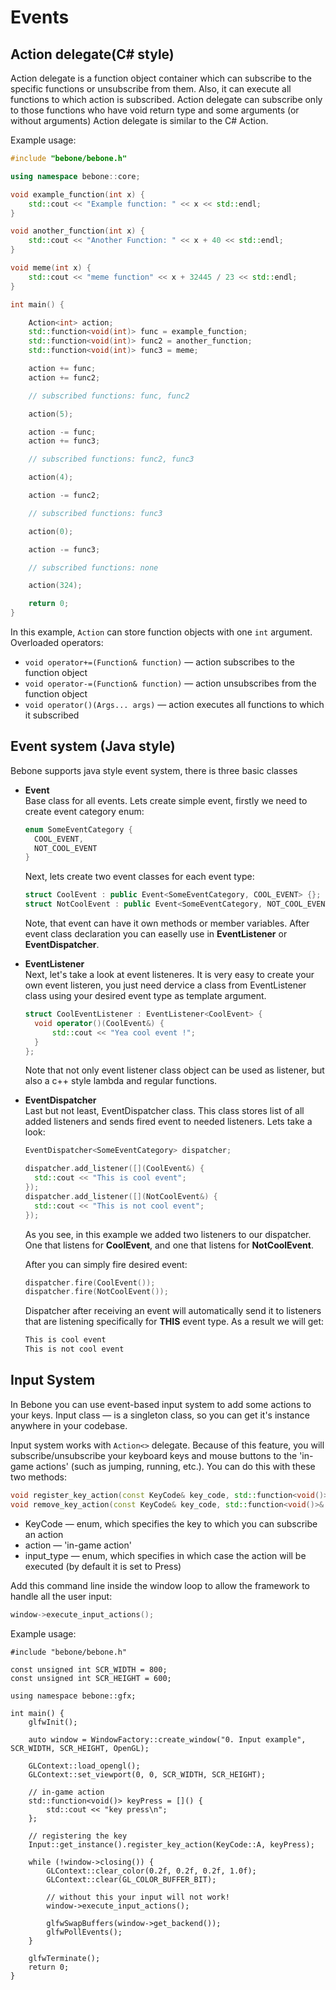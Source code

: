 # Events

## Action delegate(C# style)
Action delegate is a function object container which can subscribe to the specific functions or unsubscribe from them. Also, it can execute all functions to which action is subscribed. Action delegate can subscribe only to those functions who have void return type and some arguments (or without arguments) Action delegate is similar to the C# Action.

Example usage:
```c++
#include "bebone/bebone.h"

using namespace bebone::core;

void example_function(int x) {
    std::cout << "Example function: " << x << std::endl;
}

void another_function(int x) {
    std::cout << "Another Function: " << x + 40 << std::endl;
}

void meme(int x) {
    std::cout << "meme function" << x + 32445 / 23 << std::endl;
}

int main() {

    Action<int> action;
    std::function<void(int)> func = example_function;
    std::function<void(int)> func2 = another_function;
    std::function<void(int)> func3 = meme;

    action += func;
    action += func2;

    // subscribed functions: func, func2

    action(5);

    action -= func;
    action += func3;

    // subscribed functions: func2, func3

    action(4);

    action -= func2;

    // subscribed functions: func3

    action(0);

    action -= func3;

    // subscribed functions: none

    action(324);

    return 0;
}
```
In this example, ```Action``` can store function objects with one ```int``` argument. Overloaded operators:
* ```void operator+=(Function& function)``` — action subscribes to the function object
* ```void operator-=(Function& function)``` — action unsubscribes from the function object
* ```void operator()(Args... args)``` — action executes all functions to which it subscribed

## Event system (Java style)
Bebone supports java style event system, there is three basic classes
* **Event**<br> 
  Base class for all events. Lets create simple event, firstly we need to create event category enum:
  ```c++
  enum SomeEventCategory {
    COOL_EVENT,
    NOT_COOL_EVENT
  }
  ```
  Next, lets create two event classes for each event type:
  ```c++
  struct CoolEvent : public Event<SomeEventCategory, COOL_EVENT> {};
  struct NotCoolEvent : public Event<SomeEventCategory, NOT_COOL_EVENT> {};
  ```
  Note, that event can have it own methods or member variables. After event class declaration you can easelly use in **EventListener** or **EventDispatcher**.
* **EventListener**<br>
  Next, let's take a look at event listeneres. It is very easy to create your own event listeren, you just need dervice a class from 
  EventListener class using your desired event type as template argument.
  ```c++
  struct CoolEventListener : EventListener<CoolEvent> {
    void operator()(CoolEvent&) {
        std::cout << "Yea cool event !";
    }
  };
  ```
  Note that not only event listener class object can be used as listener, but also a c++ style lambda and regular functions.
* **EventDispatcher**<br>
  Last but not least, EventDispatcher class. This class stores list of all added listeners and sends fired event to needed listeners. Lets take a look:
  ```c++
  EventDispatcher<SomeEventCategory> dispatcher;

  dispatcher.add_listener([](CoolEvent&) {
    std::cout << "This is cool event";
  });
  dispatcher.add_listener([](NotCoolEvent&) {
    std::cout << "This is not cool event";
  });
  ```
  As you see, in this example we added two listeners to our dispatcher. One that listens for **CoolEvent**, and one that listens for **NotCoolEvent**.

  After you can simply fire desired event:
  ```c++
  dispatcher.fire(CoolEvent());
  dispatcher.fire(NotCoolEvent());
  ```

  Dispatcher after receiving an event will automatically send it to listeners that are listening specifically for **THIS** event type. As a result we will get:

  ```bash
  This is cool event
  This is not cool event
  ```

## Input System
In Bebone you can use event-based input system to add some actions to your keys. Input class — is a singleton class, so you can get it's instance anywhere in your codebase.

Input system works with ```Action<>``` delegate. Because of this feature, you will subscribe/unsubscribe your keyboard keys and mouse buttons to the 'in-game actions' (such as jumping, running, etc.). You can do this with these two methods:
```c++
void register_key_action(const KeyCode& key_code, std::function<void()>& action, const InputType& input_type = InputType::Press);
void remove_key_action(const KeyCode& key_code, std::function<void()>& action, const InputType& input_type = InputType::Press);
```
* KeyCode — enum, which specifies the key to which you can subscribe an action
* action — 'in-game action'
* input_type — enum, which specifies in which case the action will be executed (by default it is set to Press)

Add this command line inside the window loop to allow the framework to handle all the user input:

```c++
window->execute_input_actions();
```

Example usage:
```с++
#include "bebone/bebone.h"

const unsigned int SCR_WIDTH = 800;
const unsigned int SCR_HEIGHT = 600;

using namespace bebone::gfx;

int main() {
    glfwInit();

    auto window = WindowFactory::create_window("0. Input example", SCR_WIDTH, SCR_HEIGHT, OpenGL);

    GLContext::load_opengl();
    GLContext::set_viewport(0, 0, SCR_WIDTH, SCR_HEIGHT);

    // in-game action
    std::function<void()> keyPress = []() {
        std::cout << "key press\n";
    };

    // registering the key
    Input::get_instance().register_key_action(KeyCode::A, keyPress);

    while (!window->closing()) {
        GLContext::clear_color(0.2f, 0.2f, 0.2f, 1.0f);
        GLContext::clear(GL_COLOR_BUFFER_BIT);

        // without this your input will not work!
        window->execute_input_actions();

        glfwSwapBuffers(window->get_backend());
        glfwPollEvents();
    }

    glfwTerminate();
    return 0;
}
```
